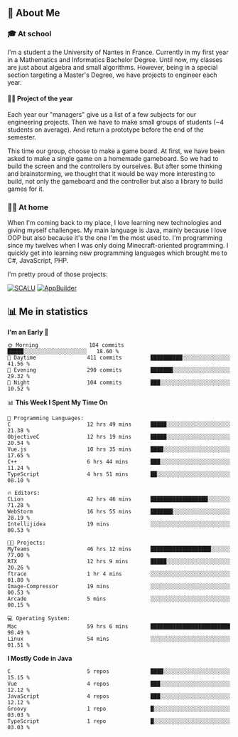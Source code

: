 ## 👀 About Me

### 🎓 At school

I'm a student a the University of Nantes in France. Currently in my first year in a Mathematics and Informatics Bachelor Degree. Until now, my classes are just about algebra and small algorithms. However, being in a special section targeting a Master's Degree, we have projects to engineer each year. 

#### 🔧🔬 Project of the year

Each year our "managers" give us a list of a few subjects for our engineering projects. Then we have to make small groups of students (~4 students on average). And return a prototype before the end of the semester.

This time our group, choose to make a game board. At first, we have been asked to make a single game on a homemade gameboard. So we had to build the screen and the controllers by ourselves. 
But after some thinking and brainstorming, we thought that it would be way more interesting to build, not only the gameboard and the controller but also a library to build games for it.

### 👨‍💻 At home

When I'm coming back to my place, I love learning new technologies and giving myself challenges. My main language is Java, mainly because I love OOP but also because it's the one I'm the most used to. I'm programming since my twelves when I was only doing Minecraft-oriented programming.  I quickly get into learning new programming languages which brought me to C#, JavaScript, PHP. 

I'm pretty proud of those projects:

[![SCALU](https://github-readme-stats.vercel.app/api/pin?username=renardfute&repo=SCALU)](https://github.com/renardfute/scalu)
[![AppBuilder](https://github-readme-stats.vercel.app/api/pin?username=pulsedev2&repo=AppBuilder)](https://github.com/pulsedev2/AppBuilder)

## 📊 Me in statistics
<!--START_SECTION:waka-->
**I'm an Early 🐤** 

```text
🌞 Morning                184 commits         █████░░░░░░░░░░░░░░░░░░░░   18.60 % 
🌆 Daytime                411 commits         ██████████░░░░░░░░░░░░░░░   41.56 % 
🌃 Evening                290 commits         ███████░░░░░░░░░░░░░░░░░░   29.32 % 
🌙 Night                  104 commits         ███░░░░░░░░░░░░░░░░░░░░░░   10.52 % 
```


📊 **This Week I Spent My Time On** 

```text
💬 Programming Languages: 
C                        12 hrs 49 mins      █████░░░░░░░░░░░░░░░░░░░░   21.38 % 
ObjectiveC               12 hrs 19 mins      █████░░░░░░░░░░░░░░░░░░░░   20.54 % 
Vue.js                   10 hrs 35 mins      ████░░░░░░░░░░░░░░░░░░░░░   17.65 % 
C++                      6 hrs 44 mins       ███░░░░░░░░░░░░░░░░░░░░░░   11.24 % 
TypeScript               4 hrs 51 mins       ██░░░░░░░░░░░░░░░░░░░░░░░   08.10 % 

🔥 Editors: 
CLion                    42 hrs 46 mins      ██████████████████░░░░░░░   71.28 % 
WebStorm                 16 hrs 55 mins      ███████░░░░░░░░░░░░░░░░░░   28.19 % 
Intellijidea             19 mins             ░░░░░░░░░░░░░░░░░░░░░░░░░   00.53 % 

🐱‍💻 Projects: 
MyTeams                  46 hrs 12 mins      ███████████████████░░░░░░   77.00 % 
RTX                      12 hrs 9 mins       █████░░░░░░░░░░░░░░░░░░░░   20.26 % 
ftrace                   1 hr 4 mins         ░░░░░░░░░░░░░░░░░░░░░░░░░   01.80 % 
Image-Compressor         19 mins             ░░░░░░░░░░░░░░░░░░░░░░░░░   00.53 % 
Arcade                   5 mins              ░░░░░░░░░░░░░░░░░░░░░░░░░   00.15 % 

💻 Operating System: 
Mac                      59 hrs 6 mins       █████████████████████████   98.49 % 
Linux                    54 mins             ░░░░░░░░░░░░░░░░░░░░░░░░░   01.51 % 
```

**I Mostly Code in Java** 

```text
C                        5 repos             ████░░░░░░░░░░░░░░░░░░░░░   15.15 % 
Vue                      4 repos             ███░░░░░░░░░░░░░░░░░░░░░░   12.12 % 
JavaScript               4 repos             ███░░░░░░░░░░░░░░░░░░░░░░   12.12 % 
Groovy                   1 repo              █░░░░░░░░░░░░░░░░░░░░░░░░   03.03 % 
TypeScript               1 repo              █░░░░░░░░░░░░░░░░░░░░░░░░   03.03 % 
```




<!--END_SECTION:waka-->
